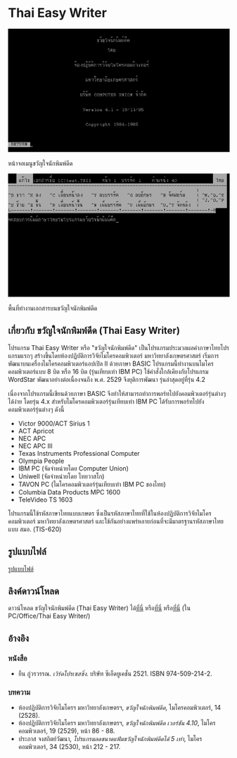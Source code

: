 # Thai Easy Writer

![Thai Easy Writer 4.1 Main Screen](./resources/thaieasy4.1_main_screen.png)

หน้าจอเมนูขวัญใจนักพิมพ์ดีด

![Thai Easy Writer 4.1 Editor](./resources/thaieasy4.1_editor.png)

พื้นที่ทำงานเอกสารบนขวัญใจนักพิมพ์ดีด

## เกี่ยวกับ ขวัญใจนักพิมพ์ดีด (Thai Easy Writer)

โปรแกรม Thai Easy Writer หรือ "ขวัญใจนักพิมพ์ดีด" เป็นโปรแกรมประมวลผลคำภาษาไทยโปรแกรมแรกๆ สร้างขึ้นโดยห้องปฏิบัติการวิจัยไมโครคอมพิวเตอร์ มหาวิทยาลังเกษตรศาสตร์ เริ่มการพัฒนาบนเครื่องไมโครคอมพิวเตอร์แอปเปิล II ด้วยภาษา BASIC โปรแกรมนี้ทำงานบนไมโครคอมพิวเตอร์แบบ 8 บิต หรือ 16 บิต (รุ่นเทียบเท่า IBM PC) ใช้คำสั่งใกล้เคียงกับโปรแกรม WordStar  พัฒนาอย่างต่อเนื่องจนถึง พ.ศ. 2529 จึงยุติการพัฒนา รุ่นล่าสุดอยู่ที่รุ่น 4.2

เนื่องจากโปรแกรมนี้เขียนด้วยภาษา BASIC จึงทำให้สามารถทำการพอร์ทไปยังคอมพิวเตอร์รุ่นต่างๆ ได้ง่าย  โดยรุ่น 4.x สำหรับไมโครคอมพิวเตอร์รุ่นเทียบเท่า IBM PC ได้รับการพอร์ทไปยังคอมพิวเตอร์รุ่นต่างๆ ดังนี้
- Victor 9000/ACT Sirius 1
- ACT Apricot
- NEC APC
- NEC APC III
- Texas Instruments Professional Computer
- Olympia People
- IBM PC (จัดจำหน่ายโดย Computer Union)
- Uniwell (จัดจำหน่ายโดย ไทยวาสโก)
- TAVON PC (ไมโครคอมพิวเตอร์รุ่นเทียบเท่า IBM PC ของไทย)
- Columbia Data Products MPC 1600
- TeleVideo TS 1603

โปรแกรมนี้ใช้รหัสภาษาไทยแบบเกษตร ซึ่งเป็นรหัสภาษาไทยที่ใช้ในห้องปฏิบัติการวิจัยไมโครคอมพิวเตอร์ มหาวิทยาลังเกษตรศาสตร์ และใช้กันอย่างแพร่หลายก่อนที่จะมีมาตรฐานรหัสภาษาไทยแบบ สมอ. (TIS-620)

## รูปแบบไฟล์

[รูปแบบไฟล์](fmt_ThaiEasy_Writer.md)

## ลิงค์ดาวน์โหลด

ดาวน์โหลด ขวัญใจนักพิมพ์ดีด (Thai Easy Writer) ได้[ที่นี่](https://archive.org/details/thai-easy-writer-4.1/)
หรือ[ที่นี่](https://vetusware.com/download/Thai%20Easy%20Writer%204.2%20TH/?id=18067)
หรือ[ที่นี่](https://mega.nz/folder/n9MDlbhB#33wlBLjLgh_tTo7NVkcxRQ) (ใน PC/Office/Thai Easy Writer/)

## อ้างอิง

### หนังสือ
* ยืน ภู่วรวรรณ. *เวิร์ดโปรเซสซิ่ง*. บริษัท ซีเอ็ดยูเคชั่น 2521. ISBN 974-509-214-2.

### บทความ
* ห้องปฏิบัติการวิจัยไมโครฯ มหาวิทยาลังเกษตรฯ, *ขวัญใจนักพิมพ์ดีด*, ไมโครคอมพิวเตอร์, 14 (2528).
* ห้องปฏิบัติการวิจัยไมโครฯ มหาวิทยาลังเกษตรฯ, *ขวัญใจนักพิมพ์ดีด เวอร์ชัน 4.10*, ไมโครคอมพิวเตอร์, 19 (2529), หน้า 86 - 88.
* ประภาส จงสถิตย์วัฒนา, *โปรแกรมลดขนาดแฟ้มขวัญใจนักพิมพ์ดีดได้ 5 เท่า*, ไมโครคอมพิวเตอร์, 34 (2530), หน้า 212 - 217.
